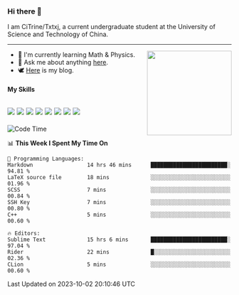 ### Hi there 👋

I am CiTrine/Txtxj, a current undergraduate student at the University of Science and Technology of China.

---

<img align="right" height="190" src="http://github-profile-summary-cards.vercel.app/api/cards/stats?username=txtxj&theme=vue">

- 🌱 I'm currently learning Math & Physics.
- 💬 Ask me about anything [here](https://github.com/txtxj/txtxj/issues).
- 🕊️ [Here](https://txtxj.top) is my blog.

#### My Skills

![](https://img.shields.io/badge/C%23-239120?logo=csharp&logoColor=fff)
![](https://img.shields.io/badge/Unity-000000?logo=unity&logoColor=fff)
![](https://img.shields.io/badge/Python-3e74a2?logo=python&logoColor=fff)
![](https://img.shields.io/badge/C++-65318e?logo=cplusplus&logoColor=fff)
![](https://img.shields.io/badge/C-5654a2?logo=c&logoColor=fff)
![](https://img.shields.io/badge/Blender-f5792a?logo=blender&logoColor=fff)
![](https://img.shields.io/badge/MS%20SQL-cc2927?logo=microsoftsqlserver&logoColor=fff)
![](https://img.shields.io/badge/My%20SQL-4479a1?logo=mysql&logoColor=fff)
---

<!--START_SECTION:waka-->
![Code Time](http://img.shields.io/badge/Code%20Time-1%2C426%20hrs%2041%20mins-blue)

📊 **This Week I Spent My Time On** 

```text
💬 Programming Languages: 
Markdown                 14 hrs 46 mins      ████████████████████████░   94.81 % 
LaTeX source file        18 mins             ░░░░░░░░░░░░░░░░░░░░░░░░░   01.96 % 
SCSS                     7 mins              ░░░░░░░░░░░░░░░░░░░░░░░░░   00.84 % 
SSH Key                  7 mins              ░░░░░░░░░░░░░░░░░░░░░░░░░   00.80 % 
C++                      5 mins              ░░░░░░░░░░░░░░░░░░░░░░░░░   00.60 % 

🔥 Editors: 
Sublime Text             15 hrs 6 mins       ████████████████████████░   97.04 % 
Rider                    22 mins             █░░░░░░░░░░░░░░░░░░░░░░░░   02.36 % 
CLion                    5 mins              ░░░░░░░░░░░░░░░░░░░░░░░░░   00.60 % 
```


 Last Updated on 2023-10-02 20:10:46 UTC
<!--END_SECTION:waka-->

